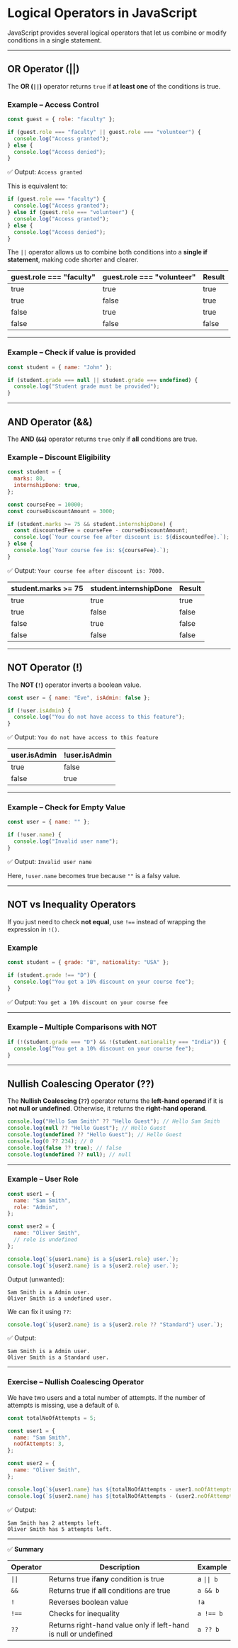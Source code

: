 # Logical Operators in JavaScript

JavaScript provides several logical operators that let us combine or modify conditions in a single statement.

---

## OR Operator (||)

The **OR (`||`)** operator returns `true` if **at least one** of the conditions is true.

### Example – Access Control

```javascript
const guest = { role: "faculty" };

if (guest.role === "faculty" || guest.role === "volunteer") {
  console.log("Access granted");
} else {
  console.log("Access denied");
}
```

✅ Output: `Access granted`

This is equivalent to:

```javascript
if (guest.role === "faculty") {
  console.log("Access granted");
} else if (guest.role === "volunteer") {
  console.log("Access granted");
} else {
  console.log("Access denied");
}
```

The `||` operator allows us to combine both conditions into a **single if statement**, making code shorter and clearer.

| guest.role === "faculty" | guest.role === "volunteer" | Result |
| ------------------------ | -------------------------- | ------ |
| true                     | true                       | true   |
| true                     | false                      | true   |
| false                    | true                       | true   |
| false                    | false                      | false  |

---

### Example – Check if value is provided

```javascript
const student = { name: "John" };

if (student.grade === null || student.grade === undefined) {
  console.log("Student grade must be provided");
}
```

---

## AND Operator (&&)

The **AND (`&&`)** operator returns `true` only if **all** conditions are true.

### Example – Discount Eligibility

```javascript
const student = {
  marks: 80,
  internshipDone: true,
};

const courseFee = 10000;
const courseDiscountAmount = 3000;

if (student.marks >= 75 && student.internshipDone) {
  const discountedFee = courseFee - courseDiscountAmount;
  console.log(`Your course fee after discount is: ${discountedFee}.`);
} else {
  console.log(`Your course fee is: ${courseFee}.`);
}
```

✅ Output: `Your course fee after discount is: 7000.`

| student.marks >= 75 | student.internshipDone | Result |
| ------------------- | ---------------------- | ------ |
| true                | true                   | true   |
| true                | false                  | false  |
| false               | true                   | false  |
| false               | false                  | false  |

---

## NOT Operator (!)

The **NOT (`!`)** operator inverts a boolean value.

```javascript
const user = { name: "Eve", isAdmin: false };

if (!user.isAdmin) {
  console.log("You do not have access to this feature");
}
```

✅ Output: `You do not have access to this feature`

| user.isAdmin | !user.isAdmin |
| ------------ | ------------- |
| true         | false         |
| false        | true          |

---

### Example – Check for Empty Value

```javascript
const user = { name: "" };

if (!user.name) {
  console.log("Invalid user name");
}
```

✅ Output: `Invalid user name`

Here, `!user.name` becomes true because `""` is a falsy value.

---

## NOT vs Inequality Operators

If you just need to check **not equal**, use `!==` instead of wrapping the expression in `!()`.

### Example

```javascript
const student = { grade: "B", nationality: "USA" };

if (student.grade !== "D") {
  console.log("You get a 10% discount on your course fee");
}
```

✅ Output: `You get a 10% discount on your course fee`

---

### Example – Multiple Comparisons with NOT

```javascript
if (!(student.grade === "D") && !(student.nationality === "India")) {
  console.log("You get a 10% discount on your course fee");
}
```

---

## Nullish Coalescing Operator (??)

The **Nullish Coalescing (`??`)** operator returns the **left-hand operand** if it is **not null or undefined**.
Otherwise, it returns the **right-hand operand**.

```javascript
console.log("Hello Sam Smith" ?? "Hello Guest"); // Hello Sam Smith
console.log(null ?? "Hello Guest"); // Hello Guest
console.log(undefined ?? "Hello Guest"); // Hello Guest
console.log(0 ?? 234); // 0
console.log(false ?? true); // false
console.log(undefined ?? null); // null
```

---

### Example – User Role

```javascript
const user1 = {
  name: "Sam Smith",
  role: "Admin",
};

const user2 = {
  name: "Oliver Smith",
  // role is undefined
};

console.log(`${user1.name} is a ${user1.role} user.`);
console.log(`${user2.name} is a ${user2.role} user.`);
```

Output (unwanted):

```
Sam Smith is a Admin user.
Oliver Smith is a undefined user.
```

We can fix it using `??`:

```javascript
console.log(`${user2.name} is a ${user2.role ?? "Standard"} user.`);
```

✅ Output:

```
Sam Smith is a Admin user.
Oliver Smith is a Standard user.
```

---

### Exercise – Nullish Coalescing Operator

We have two users and a total number of attempts.
If the number of attempts is missing, use a default of `0`.

```javascript
const totalNoOfAttempts = 5;

const user1 = {
  name: "Sam Smith",
  noOfAttempts: 3,
};

const user2 = {
  name: "Oliver Smith",
};

console.log(`${user1.name} has ${totalNoOfAttempts - user1.noOfAttempts} attempts left.`);
console.log(`${user2.name} has ${totalNoOfAttempts - (user2.noOfAttempts ?? 0)} attempts left.`);
```

✅ Output:

```
Sam Smith has 2 attempts left.
Oliver Smith has 5 attempts left.
```

---

✅ **Summary**

| Operator | Description                                                     | Example     |
| -------- | --------------------------------------------------------------- | ----------- |
| `\|\|`   | Returns true if**any** condition is true                  | a `\|\| b`  |
| `&&`   | Returns true if **all** conditions are true              | `a && b`  |
| `!`    | Reverses boolean value                                          | `!a`      |
| `!==`  | Checks for inequality                                           | `a !== b` |
| `??`   | Returns right-hand value only if left-hand is null or undefined | `a ?? b`  |
